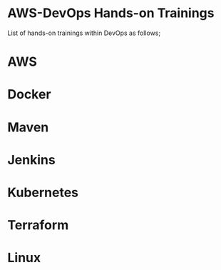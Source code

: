 # AWS-DevOps Hands-on Trainings

List of hands-on trainings within DevOps as follows;

# AWS

# Docker

# Maven

# Jenkins

# Kubernetes

# Terraform 

# Linux




